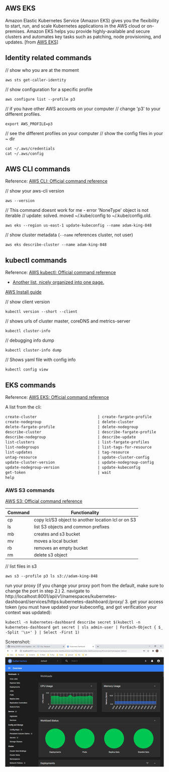 
## AWS EKS 
Amazon Elastic Kubernetes Service (Amazon EKS) gives you the flexibility to start, run, and scale Kubernetes applications in the AWS cloud or on-premises. Amazon EKS helps you provide highly-available and secure clusters and automates key tasks such as patching, node provisioning, and updates. [from [AWS EKS](https://aws.amazon.com/eks/?whats-new-cards.sort-by=item.additionalFields.postDateTime&whats-new-cards.sort-order=desc&eks-blogs.sort-by=item.additionalFields.createdDate&eks-blogs.sort-order=desc)]

## Identity related commands
// show who you are at the moment
```
aws sts get-caller-identity
```

// show configuration for a specific profile
```
aws configure list --profile p3
```

// if you have other AWS accounts on your computer
// change 'p3' to your different profiles.
```
export AWS_PROFILE=p3
```

// see the different profiles on your computer
// show the config files in your ~ dir
```
cat ~/.aws/credentials
cat ~/.aws/config
```


## AWS CLI commands
Reference: [AWS CLI: Official command reference](https://docs.aws.amazon.com/cli/latest/index.html)

// show your aws-cli version
```
aws --version
```

// This command doesnt work for me - error 'NoneType' object is not iterable
// update: solved.  moved ~/.kube/config to ~/.kube/config.old.
```
aws eks --region us-east-1 update-kubeconfig --name adam-king-848
```
 
// show cluster metadata (`--name` references cluster, not user)
```
aws eks describe-cluster --name adam-king-848
```



## kubectl commands 
Reference: [AWS kubectl: Official command reference](https://kubernetes.io/docs/reference/generated/kubectl/kubectl-commands)
- [Another list, nicely organized into one page.](https://www.tutorialspoint.com/kubernetes/kubernetes_kubectl_commands.htm)

[AWS Install guide](https://docs.aws.amazon.com/eks/latest/userguide/install-kubectl.html)

// show client version
```
kubectl version --short --client
```

// shows urls of cluster master, coreDNS and metrics-server
```
kubectl cluster-info
```

// debugging info dump
```
kubectl cluster-info dump
```

// Shows yaml file with config info
```
kubectl config view
```

## EKS commands
Reference: [AWS EKS: Official command reference](https://docs.aws.amazon.com/cli/latest/reference/eks/index.html)

A list from the cli:
```
create-cluster                           | create-fargate-profile
create-nodegroup                         | delete-cluster
delete-fargate-profile                   | delete-nodegroup
describe-cluster                         | describe-fargate-profile
describe-nodegroup                       | describe-update
list-clusters                            | list-fargate-profiles
list-nodegroups                          | list-tags-for-resource
list-updates                             | tag-resource
untag-resource                           | update-cluster-config
update-cluster-version                   | update-nodegroup-config
update-nodegroup-version                 | update-kubeconfig
get-token                                | wait
help
```

###  AWS S3 commands
[AWS S3: Official command reference](https://docs.aws.amazon.com/cli/latest/reference/s3/index.html)

|Command|Functionality|
|--|--
| cp | copy lcl/S3 object to another location lcl or on S3
| ls | list S3 objects and common prefixes
| mb | creates and s3 bucket
| mv|  moves a local bucket
| rb| removes an empty bucket
| rm| delete s3 object

// list files in s3 
```
aws s3 --profile p3 ls s3://adam-king-848
```

run your proxy (if you change your proxy port from the default, make sure to change the port in step 2.)
2. navigate to http://localhost:8001/api/v1/namespaces/kubernetes-dashboard/services/https:kubernetes-dashboard:/proxy/
3. get your access token (you must have updated your kubeconfig, and got verification your context was updated):
```
kubectl -n kubernetes-dashboard describe secret $(kubectl -n kubernetes-dashboard get secret | sls admin-user | ForEach-Object { $_ -Split '\s+' } | Select -First 1)
```

Screenshot:
![k8 dashboard screenshot](k8-dashboard.jpg)



